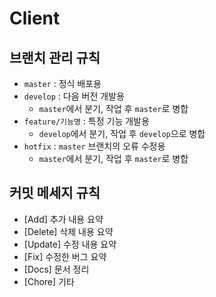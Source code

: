 # Client

## 브랜치 관리 규칙

- `master` : 정식 배포용
- `develop` : 다음 버전 개발용
    - `master`에서 분기, 작업 후 `master`로 병합
- `feature/기능명` : 특정 기능 개발용
    - `develop`에서 분기, 작업 후 `develop`으로 병합
- `hotfix` : `master` 브랜치의 오류 수정용
    - `master`에서 분기, 작업 후 `master`로 병합

## 커밋 메세지 규칙

- [Add] 추가 내용 요약
- [Delete] 삭제 내용 요약
- [Update] 수정 내용 요약
- [Fix] 수정한 버그 요약
- [Docs] 문서 정리
- [Chore] 기타
